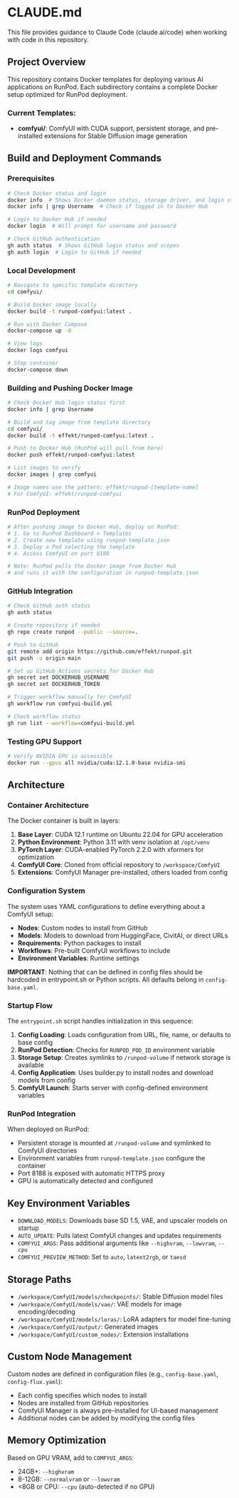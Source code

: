 # CLAUDE.md

This file provides guidance to Claude Code (claude.ai/code) when working with code in this repository.

## Project Overview

This repository contains Docker templates for deploying various AI applications on RunPod. Each subdirectory contains a complete Docker setup optimized for RunPod deployment.

### Current Templates:
- **comfyui/**: ComfyUI with CUDA support, persistent storage, and pre-installed extensions for Stable Diffusion image generation

## Build and Deployment Commands

### Prerequisites
```bash
# Check Docker status and login
docker info  # Shows Docker daemon status, storage driver, and login status
docker info | grep Username  # Check if logged in to Docker Hub

# Login to Docker Hub if needed
docker login  # Will prompt for username and password

# Check GitHub authentication
gh auth status  # Shows GitHub login status and scopes
gh auth login  # Login to GitHub if needed
```

### Local Development
```bash
# Navigate to specific template directory
cd comfyui/

# Build Docker image locally
docker build -t runpod-comfyui:latest .

# Run with Docker Compose
docker-compose up -d

# View logs
docker logs comfyui

# Stop container
docker-compose down
```

### Building and Pushing Docker Image
```bash
# Check Docker Hub login status first
docker info | grep Username

# Build and tag image from template directory
cd comfyui/
docker build -t effekt/runpod-comfyui:latest .

# Push to Docker Hub (RunPod will pull from here)
docker push effekt/runpod-comfyui:latest

# List images to verify
docker images | grep comfyui

# Image names use the pattern: effekt/runpod-[template-name]
# For ComfyUI: effekt/runpod-comfyui
```

### RunPod Deployment
```bash
# After pushing image to Docker Hub, deploy on RunPod:
# 1. Go to RunPod Dashboard > Templates
# 2. Create new template using runpod-template.json
# 3. Deploy a Pod selecting the template
# 4. Access ComfyUI on port 8188

# Note: RunPod pulls the Docker image from Docker Hub
# and runs it with the configuration in runpod-template.json
```

### GitHub Integration
```bash
# Check GitHub auth status
gh auth status

# Create repository if needed
gh repo create runpod --public --source=.

# Push to GitHub
git remote add origin https://github.com/effekt/runpod.git
git push -u origin main

# Set up GitHub Actions secrets for Docker Hub
gh secret set DOCKERHUB_USERNAME
gh secret set DOCKERHUB_TOKEN

# Trigger workflow manually for ComfyUI
gh workflow run comfyui-build.yml

# Check workflow status
gh run list --workflow=comfyui-build.yml
```

### Testing GPU Support
```bash
# Verify NVIDIA GPU is accessible
docker run --gpus all nvidia/cuda:12.1.0-base nvidia-smi
```

## Architecture

### Container Architecture

The Docker container is built in layers:
1. **Base Layer**: CUDA 12.1 runtime on Ubuntu 22.04 for GPU acceleration
2. **Python Environment**: Python 3.11 with venv isolation at `/opt/venv`
3. **PyTorch Layer**: CUDA-enabled PyTorch 2.2.0 with xformers for optimization
4. **ComfyUI Core**: Cloned from official repository to `/workspace/ComfyUI`
5. **Extensions**: ComfyUI Manager pre-installed, others loaded from config

### Configuration System

The system uses YAML configurations to define everything about a ComfyUI setup:
- **Nodes**: Custom nodes to install from GitHub
- **Models**: Models to download from HuggingFace, CivitAI, or direct URLs
- **Requirements**: Python packages to install
- **Workflows**: Pre-built ComfyUI workflows to include
- **Environment Variables**: Runtime settings

**IMPORTANT**: Nothing that can be defined in config files should be hardcoded in entrypoint.sh or Python scripts. All defaults belong in `config-base.yaml`.

### Startup Flow

The `entrypoint.sh` script handles initialization in this sequence:
1. **Config Loading**: Loads configuration from URL, file, name, or defaults to base config
2. **RunPod Detection**: Checks for `RUNPOD_POD_ID` environment variable
3. **Storage Setup**: Creates symlinks to `/runpod-volume` if network storage is available
4. **Config Application**: Uses builder.py to install nodes and download models from config
5. **ComfyUI Launch**: Starts server with config-defined environment variables

### RunPod Integration

When deployed on RunPod:
- Persistent storage is mounted at `/runpod-volume` and symlinked to ComfyUI directories
- Environment variables from `runpod-template.json` configure the container
- Port 8188 is exposed with automatic HTTPS proxy
- GPU is automatically detected and configured

## Key Environment Variables

- `DOWNLOAD_MODELS`: Downloads base SD 1.5, VAE, and upscaler models on startup
- `AUTO_UPDATE`: Pulls latest ComfyUI changes and updates requirements
- `COMFYUI_ARGS`: Pass additional arguments like `--highvram`, `--lowvram`, `--cpu`
- `COMFYUI_PREVIEW_METHOD`: Set to `auto`, `latent2rgb`, or `taesd`

## Storage Paths

- `/workspace/ComfyUI/models/checkpoints/`: Stable Diffusion model files
- `/workspace/ComfyUI/models/vae/`: VAE models for image encoding/decoding
- `/workspace/ComfyUI/models/loras/`: LoRA adapters for model fine-tuning
- `/workspace/ComfyUI/output/`: Generated images
- `/workspace/ComfyUI/custom_nodes/`: Extension installations

## Custom Node Management

Custom nodes are defined in configuration files (e.g., `config-base.yaml`, `config-flux.yaml`):
- Each config specifies which nodes to install
- Nodes are installed from GitHub repositories
- ComfyUI Manager is always pre-installed for UI-based management
- Additional nodes can be added by modifying the config files

## Memory Optimization

Based on GPU VRAM, add to `COMFYUI_ARGS`:
- 24GB+: `--highvram`
- 8-12GB: `--normalvram` or `--lowvram`
- <8GB or CPU: `--cpu` (auto-detected if no GPU)